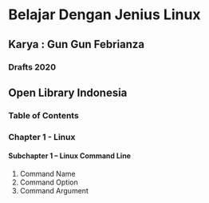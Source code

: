 # Belajar Dengan Jenius Linux

## Karya : Gun Gun Febrianza

### Drafts 2020



## Open Library Indonesia

### Table of Contents

### Chapter 1 - Linux

#### Subchapter 1 – Linux Command Line

1. Command Name
2. Command Option
3. Command Argument

